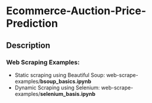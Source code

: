 # Ecommerce-Auction-Price-Prediction

## Description

### Web Scraping Examples:

- Static scraping using Beautiful Soup: web-scrape-examples/**bsoup_basics.ipynb**
- Dynamic Scraping using Selenium: web-scrape-examples/**selenium_basis.ipynb**
